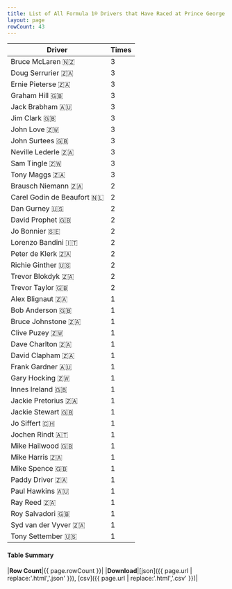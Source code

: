 ```yaml
---
title: List of All Formula 1® Drivers that Have Raced at Prince George Circuit
layout: page
rowCount: 43
---
```


| Driver | Times |
|--|--|
| Bruce McLaren 🇳🇿 | 3 |
| Doug Serrurier 🇿🇦 | 3 |
| Ernie Pieterse 🇿🇦 | 3 |
| Graham Hill 🇬🇧 | 3 |
| Jack Brabham 🇦🇺 | 3 |
| Jim Clark 🇬🇧 | 3 |
| John Love 🇿🇼 | 3 |
| John Surtees 🇬🇧 | 3 |
| Neville Lederle 🇿🇦 | 3 |
| Sam Tingle 🇿🇼 | 3 |
| Tony Maggs 🇿🇦 | 3 |
| Brausch Niemann 🇿🇦 | 2 |
| Carel Godin de Beaufort 🇳🇱 | 2 |
| Dan Gurney 🇺🇸 | 2 |
| David Prophet 🇬🇧 | 2 |
| Jo Bonnier 🇸🇪 | 2 |
| Lorenzo Bandini 🇮🇹 | 2 |
| Peter de Klerk 🇿🇦 | 2 |
| Richie Ginther 🇺🇸 | 2 |
| Trevor Blokdyk 🇿🇦 | 2 |
| Trevor Taylor 🇬🇧 | 2 |
| Alex Blignaut 🇿🇦 | 1 |
| Bob Anderson 🇬🇧 | 1 |
| Bruce Johnstone 🇿🇦 | 1 |
| Clive Puzey 🇿🇼 | 1 |
| Dave Charlton 🇿🇦 | 1 |
| David Clapham 🇿🇦 | 1 |
| Frank Gardner 🇦🇺 | 1 |
| Gary Hocking 🇿🇼 | 1 |
| Innes Ireland 🇬🇧 | 1 |
| Jackie Pretorius 🇿🇦 | 1 |
| Jackie Stewart 🇬🇧 | 1 |
| Jo Siffert 🇨🇭 | 1 |
| Jochen Rindt 🇦🇹 | 1 |
| Mike Hailwood 🇬🇧 | 1 |
| Mike Harris 🇿🇦 | 1 |
| Mike Spence 🇬🇧 | 1 |
| Paddy Driver 🇿🇦 | 1 |
| Paul Hawkins 🇦🇺 | 1 |
| Ray Reed 🇿🇦 | 1 |
| Roy Salvadori 🇬🇧 | 1 |
| Syd van der Vyver 🇿🇦 | 1 |
| Tony Settember 🇺🇸 | 1 |

#### Table Summary

|**Row Count**|{{ page.rowCount }}|
|**Download**|[json]({{ page.url | replace:'.html','.json' }}), [csv]({{ page.url | replace:'.html','.csv' }})|
